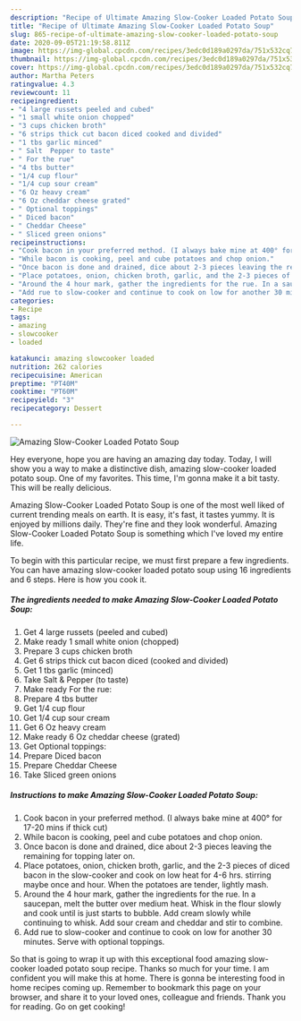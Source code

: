 ```yaml
---
description: "Recipe of Ultimate Amazing Slow-Cooker Loaded Potato Soup"
title: "Recipe of Ultimate Amazing Slow-Cooker Loaded Potato Soup"
slug: 865-recipe-of-ultimate-amazing-slow-cooker-loaded-potato-soup
date: 2020-09-05T21:19:58.811Z
image: https://img-global.cpcdn.com/recipes/3edc0d189a0297da/751x532cq70/amazing-slow-cooker-loaded-potato-soup-recipe-main-photo.jpg
thumbnail: https://img-global.cpcdn.com/recipes/3edc0d189a0297da/751x532cq70/amazing-slow-cooker-loaded-potato-soup-recipe-main-photo.jpg
cover: https://img-global.cpcdn.com/recipes/3edc0d189a0297da/751x532cq70/amazing-slow-cooker-loaded-potato-soup-recipe-main-photo.jpg
author: Martha Peters
ratingvalue: 4.3
reviewcount: 11
recipeingredient:
- "4 large russets peeled and cubed"
- "1 small white onion chopped"
- "3 cups chicken broth"
- "6 strips thick cut bacon diced cooked and divided"
- "1 tbs garlic minced"
- " Salt  Pepper to taste"
- " For the rue"
- "4 tbs butter"
- "1/4 cup flour"
- "1/4 cup sour cream"
- "6 Oz heavy cream"
- "6 Oz cheddar cheese grated"
- " Optional toppings"
- " Diced bacon"
- " Cheddar Cheese"
- " Sliced green onions"
recipeinstructions:
- "Cook bacon in your preferred method. (I always bake mine at 400° for 17-20 mins if thick cut)"
- "While bacon is cooking, peel and cube potatoes and chop onion."
- "Once bacon is done and drained, dice about 2-3 pieces leaving the remaining for topping later on."
- "Place potatoes, onion, chicken broth, garlic, and the 2-3 pieces of diced bacon in the slow-cooker and cook on low heat for 4-6 hrs. stirring maybe once and hour. When the potatoes are tender, lightly mash."
- "Around the 4 hour mark, gather the ingredients for the rue. In a saucepan, melt the butter over medium heat. Whisk in the flour slowly and cook until is just starts to bubble. Add cream slowly while continuing to whisk. Add sour cream and cheddar and stir to combine."
- "Add rue to slow-cooker and continue to cook on low for another 30 minutes. Serve with optional toppings."
categories:
- Recipe
tags:
- amazing
- slowcooker
- loaded

katakunci: amazing slowcooker loaded 
nutrition: 262 calories
recipecuisine: American
preptime: "PT40M"
cooktime: "PT60M"
recipeyield: "3"
recipecategory: Dessert

---
```



![Amazing Slow-Cooker Loaded Potato Soup](https://img-global.cpcdn.com/recipes/3edc0d189a0297da/751x532cq70/amazing-slow-cooker-loaded-potato-soup-recipe-main-photo.jpg)

Hey everyone, hope you are having an amazing day today. Today, I will show you a way to make a distinctive dish, amazing slow-cooker loaded potato soup. One of my favorites. This time, I'm gonna make it a bit tasty. This will be really delicious.

Amazing Slow-Cooker Loaded Potato Soup is one of the most well liked of current trending meals on earth. It is easy, it's fast, it tastes yummy. It is enjoyed by millions daily. They're fine and they look wonderful. Amazing Slow-Cooker Loaded Potato Soup is something which I've loved my entire life.




To begin with this particular recipe, we must first prepare a few ingredients. You can have amazing slow-cooker loaded potato soup using 16 ingredients and 6 steps. Here is how you cook it.

<!--inarticleads1-->

##### The ingredients needed to make Amazing Slow-Cooker Loaded Potato Soup:

1. Get 4 large russets (peeled and cubed)
1. Make ready 1 small white onion (chopped)
1. Prepare 3 cups chicken broth
1. Get 6 strips thick cut bacon diced (cooked and divided)
1. Get 1 tbs garlic (minced)
1. Take  Salt &amp; Pepper (to taste)
1. Make ready  For the rue:
1. Prepare 4 tbs butter
1. Get 1/4 cup flour
1. Get 1/4 cup sour cream
1. Get 6 Oz heavy cream
1. Make ready 6 Oz cheddar cheese (grated)
1. Get  Optional toppings:
1. Prepare  Diced bacon
1. Prepare  Cheddar Cheese
1. Take  Sliced green onions




<!--inarticleads2-->

##### Instructions to make Amazing Slow-Cooker Loaded Potato Soup:

1. Cook bacon in your preferred method. (I always bake mine at 400° for 17-20 mins if thick cut)
1. While bacon is cooking, peel and cube potatoes and chop onion.
1. Once bacon is done and drained, dice about 2-3 pieces leaving the remaining for topping later on.
1. Place potatoes, onion, chicken broth, garlic, and the 2-3 pieces of diced bacon in the slow-cooker and cook on low heat for 4-6 hrs. stirring maybe once and hour. When the potatoes are tender, lightly mash.
1. Around the 4 hour mark, gather the ingredients for the rue. In a saucepan, melt the butter over medium heat. Whisk in the flour slowly and cook until is just starts to bubble. Add cream slowly while continuing to whisk. Add sour cream and cheddar and stir to combine.
1. Add rue to slow-cooker and continue to cook on low for another 30 minutes. Serve with optional toppings.




So that is going to wrap it up with this exceptional food amazing slow-cooker loaded potato soup recipe. Thanks so much for your time. I am confident you will make this at home. There is gonna be interesting food in home recipes coming up. Remember to bookmark this page on your browser, and share it to your loved ones, colleague and friends. Thank you for reading. Go on get cooking!
